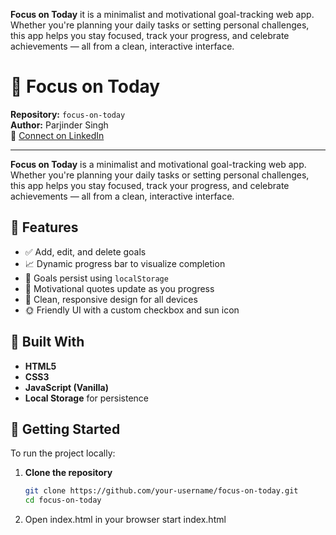 **Focus on Today** 
it is a minimalist and motivational goal-tracking web app. Whether you're planning your daily tasks or setting personal challenges, this app helps you stay focused, track your progress, and celebrate achievements — all from a clean, interactive interface.
# 🎯 Focus on Today

**Repository:** `focus-on-today`  
**Author:** Parjinder Singh  
🔗 [Connect on LinkedIn](https://www.linkedin.com/in/parjinder-singh)

---

**Focus on Today** is a minimalist and motivational goal-tracking web app. Whether you're planning your daily tasks or setting personal challenges, this app helps you stay focused, track your progress, and celebrate achievements — all from a clean, interactive interface.

## 🌟 Features

- ✅ Add, edit, and delete goals  
- 📈 Dynamic progress bar to visualize completion  
- 💾 Goals persist using `localStorage`  
- 💬 Motivational quotes update as you progress  
- 🧼 Clean, responsive design for all devices  
- 🌞 Friendly UI with a custom checkbox and sun icon  

## 🧰 Built With

- **HTML5**  
- **CSS3**  
- **JavaScript (Vanilla)**  
- **Local Storage** for persistence  

## 🚀 Getting Started

To run the project locally:

1. **Clone the repository**  
   ```bash
   git clone https://github.com/your-username/focus-on-today.git
   cd focus-on-today
2. Open index.html in your browser
   start index.html


